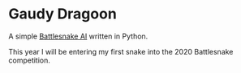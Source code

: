 # Gaudy Dragoon

A simple [Battlesnake AI](http://battlesnake.io) written in Python. 

This year I will be entering my first snake into the 2020 Battlesnake competition.
